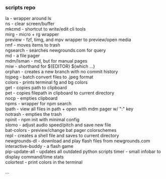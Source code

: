 

### scripts repo

la - wrapper around ls  
ns - clear screen/buffer  
mkcmd - shortcut to write/edit cli tools  
mirg - micro + rg wrapper  
preview - fzf, timg, and mpv wrapper to preview/open media  
rmf - moves items to trash  
ngsearch - searches newgrounds.com for query  
md - a file pager  
mdm/lsman - md, but for manual pages  
miw - shorthand for ${EDITOR} $(which ...)  
orphan - creates a new branch with no commit history  
tojpeg - batch convert files to .jpeg format  
colors - prints terminal fg and bg colors  
get - copies path to clipboard  
pet - copies filepath in clipboard to current directory  
nocp - empties clipboard  
npms - wrapper for npm search  
lpath - view all files in path + open with mdm pager w/ ":" key  
notrash - empties the trash  
npinit - npm init with minimal config  
slomo - adjust audio speed/pitch and save new file  
bat-colors - preview/change bat pager colorschemes  
repl - creates a shell file and saves to current directory  
newgrounds-dl - download and play flash files from newgrounds.com  
interactive-buddy - a flash game  
pip-update-all - updates all outdated python scripts
timer - small infobar to display command/time stats  
colortest - print colors in the terminal

...  
